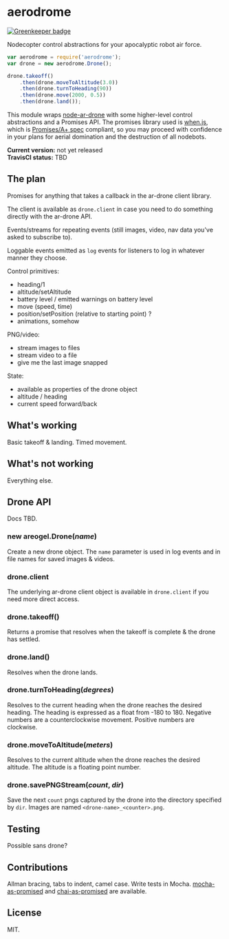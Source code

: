 aerodrome
=======

[![Greenkeeper badge](https://badges.greenkeeper.io/ceejbot/aerodrome.svg)](https://greenkeeper.io/)

Nodecopter control abstractions for your apocalyptic robot air force.

```javascript
var aerodrome = require('aerodrome');
var drone = new aerodrome.Drone();

drone.takeoff()
	.then(drone.moveToAltitude(3.0))
	.then(drone.turnToHeading(90))
	.then(drone.move(2000, 0.5))
	.then(drone.land());
```

This module wraps [node-ar-drone](https://github.com/felixge/node-ar-drone) with some higher-level control abstractions and a Promises API. The promises library used is [when.js](https://github.com/cujojs/when), which is [Promises/A+ spec](http://promises-aplus.github.io/promises-spec/) compliant, so you may proceed with confidence in your plans for aerial domination and the destruction of all nodebots.

__Current version:__ not yet released  
__TravisCI status:__ TBD  

## The plan

Promises for anything that takes a callback in the ar-drone client library.

The client is available as `drone.client` in case you need to do something directly with the ar-drone API.

Events/streams for repeating events (still images, video, nav data you've asked to subscribe to).

Loggable events emitted as `log` events for listeners to log in whatever manner they choose.

Control primitives:

* heading/1
* altitude/setAltitude
* battery level / emitted warnings on battery level
* move (speed, time)
* position/setPosition (relative to starting point) ? 
* animations, somehow

PNG/video:

* stream images to files
* stream video to a file
* give me the last image snapped

State:

* available as properties of the drone object
* altitude / heading
* current speed forward/back

## What's working

Basic takeoff & landing. Timed movement.

## What's not working

Everything else.


## Drone API

Docs TBD.

### new areogel.Drone(*name*)

Create a new drone object. The `name` parameter is used in log events and in file names for saved images & videos.

### drone.client

The underlying ar-drone client object is available in `drone.client` if you need more direct access.

### drone.takeoff()

Returns a promise that resolves when the takeoff is complete & the drone has settled.

### drone.land()

Resolves when the drone lands.

### drone.turnToHeading(*degrees*)

Resolves to the current heading when the drone reaches the desired heading. The heading is expressed as a float from -180 to 180. Negative numbers are a counterclockwise movement. Positive numbers are clockwise.

### drone.moveToAltitude(*meters*)

Resolves to the current altitude when the drone reaches the desired altitude. The altitude is a floating point number.

### drone.savePNGStream(*count*, *dir*)

Save the next `count` pngs captured by the drone into the directory specified by `dir`. Images are named `<drone-name>_<counter>.png`.

## Testing

Possible sans drone?

## Contributions

Allman bracing, tabs to indent, camel case. Write tests in Mocha. [mocha-as-promised](https://github.com/domenic/mocha-as-promised) and [chai-as-promised](https://github.com/domenic/chai-as-promised/) are available.

## License

MIT.
